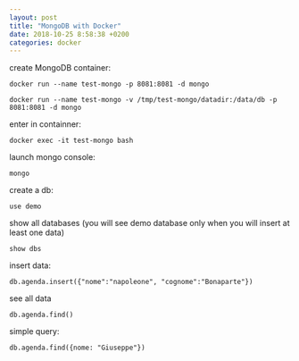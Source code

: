 ```yaml
---
layout: post
title: "MongoDB with Docker"
date: 2018-10-25 8:58:38 +0200
categories: docker
---
```


create MongoDB container:
```
docker run --name test-mongo -p 8081:8081 -d mongo

docker run --name test-mongo -v /tmp/test-mongo/datadir:/data/db -p 8081:8081 -d mongo

```

enter in containner:
```
docker exec -it test-mongo bash
```

launch mongo console:
```
mongo
```

create a db:
```
use demo
```

show all databases (you will see demo database only when you will insert at least one data)
```
show dbs
```

insert data:
```
db.agenda.insert({"nome":"napoleone", "cognome":"Bonaparte"})
```

see all data
```
db.agenda.find()
```

simple query:
```
db.agenda.find({nome: "Giuseppe"})
```

